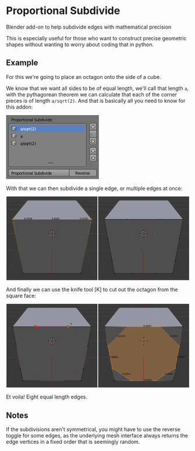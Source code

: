 # Proportional Subdivide
Blender add-on to help subdivide edges with mathematical precision

This is especially useful for those who want to construct precise geometric shapes without wanting to worry about coding that in python.

## Example
For this we're going to place an octagon onto the side of a cube.

We know that we want all sides to be of equal length, we'll call that length `a`, with the pythagorean theorem we can calculate that each of the corner pieces is of length `a/sqrt(2)`. And that is basically all you need to know for this addon:

![menu example](example/menu.png)

With that we can then subdivide a single edge, or multiple edges at once:

![](example/cube1.png)

And finally we can use the knife tool [K] to cut out the octagon from the square face:

![](example/cube2.png)

Et voila! Eight equal length edges.

## Notes

If the subdivisions aren't symmetrical, you might have to use the reverse toggle for some edges, as the underlying mesh interface always returns the edge vertices in a fixed order that is seemingly random. 
